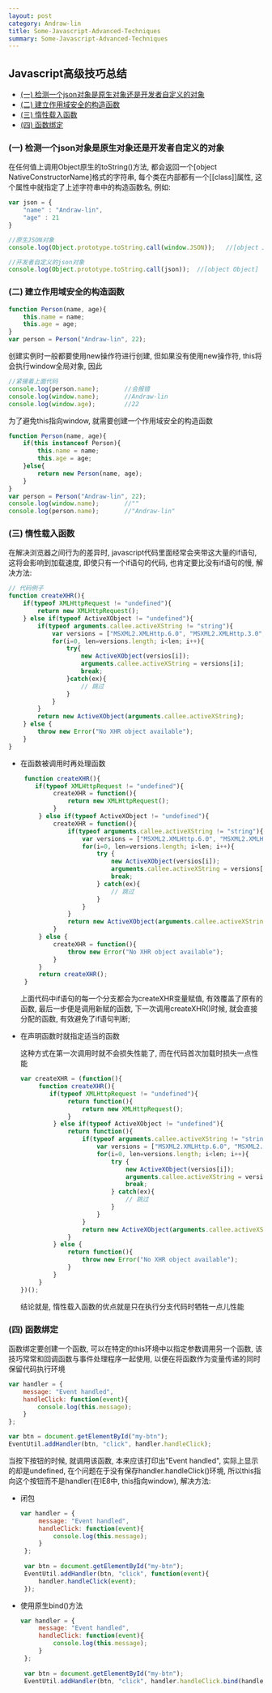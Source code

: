 ```yaml
---
layout: post
category: Andraw-lin
title: Some-Javascript-Advanced-Techniques
summary: Some-Javascript-Advanced-Techniques
---
```


## Javascript高级技巧总结

- [(一) 检测一个json对象是原生对象还是开发者自定义的对象](#一-检测一个json对象是原生对象还是开发者自定义的对象)
- [(二) 建立作用域安全的构造函数](#二-建立作用域安全的构造函数)
- [(三) 惰性载入函数](三-惰性载入函数)
- [(四) 函数绑定](四-函数绑定)

### (一) 检测一个json对象是原生对象还是开发者自定义的对象

在任何值上调用Object原生的toString()方法, 都会返回一个[object NativeConstructorName]格式的字符串, 每个类在内部都有一个[[class]]属性, 这个属性中就指定了上述字符串中的构造函数名, 例如:

```javascript
var json = {
    "name" : "Andraw-lin",
    "age" : 21
}

//原生JSON对象
console.log(Object.prototype.toString.call(window.JSON));   //[object JSON]

//开发者自定义的json对象
console.log(Object.prototype.toString.call(json));  //[object Object]
```

### (二) 建立作用域安全的构造函数

```javascript
function Person(name, age){
    this.name = name;
    this.age = age;
}
var person = Person("Andraw-lin", 22);
```

创建实例时一般都要使用new操作符进行创建, 但如果没有使用new操作符, this将会执行window全局对象, 因此

```javascript
//紧接着上面代码
console.log(person.name);       //会报错
console.log(window.name);       //Andraw-lin
console.log(window.age);        //22
```

为了避免this指向window, 就需要创建一个作用域安全的构造函数

```javascript
function Person(name, age){
    if(this instanceof Person){
        this.name = name;
        this.age = age;
    }else{
        return new Person(name, age);
    }
}
var person = Person("Andraw-lin", 22);
console.log(window.name);       //""
console.log(person.name);       //"Andraw-lin"
```

### (三) 惰性载入函数

在解决浏览器之间行为的差异时, javascript代码里面经常会夹带这大量的if语句, 这将会影响到加载速度, 即使只有一个if语句的代码, 也肯定要比没有if语句的慢, 解决方法:

```javascript
// 代码例子
function createXHR(){
    if(typeof XMLHttpRequest != "undefined"){
        return new XMLHttpRequest();
    } else if(typeof ActiveXObject != "undefined"){
        if(typeof arguments.callee.activeXString != "string"){
            var versions = ["MSXML2.XMLHttp.6.0", "MSXML2.XMLHttp.3.0", "MSXML2.XMLHttp"], i, len;
            for(i=0, len=versions.length; i<len; i++){
                try{
                    new ActiveXObject(versios[i]);
                    arguments.callee.activeXString = versions[i];
                    break;
                }catch(ex){
                    // 跳过
                }
            }
        }
        return new ActiveXObject(arguments.callee.activeXString);
    } else {
        throw new Error("No XHR object available");
    }
}
```

 - 在函数被调用时再处理函数
 
   ```javascript
    function createXHR(){
       if(typeof XMLHttpRequest != "undefined"){
            createXHR = function(){
                return new XMLHttpRequest();
            }
        } else if(typeof ActiveXObject != "undefined"){
            createXHR = function(){
                if(typeof arguments.callee.activeXString != "string"){
                    var versions = ["MSXML2.XMLHttp.6.0", "MSXML2.XMLHttp.3.0", "MSXML2.XMLHttp"], i, len;
                    for(i=0, len=versions.length; i<len; i++){
                        try {
                            new ActiveXObject(versios[i]);
                            arguments.callee.activeXString = versions[i];
                            break;
                        } catch(ex){
                            // 跳过
                        }
                    }
                }
                return new ActiveXObject(arguments.callee.activeXString);
            }
        } else {
            createXHR = function(){
                throw new Error("No XHR object available");
            }
        }
        return createXHR();
    }
   ```
   
   上面代码中if语句的每一个分支都会为createXHR变量赋值, 有效覆盖了原有的函数, 最后一步便是调用新赋的函数, 下一次调用createXHR()时候, 就会直接分配的函数, 有效避免了if语句判断;
   
   
 - 在声明函数时就指定适当的函数
 
   这种方式在第一次调用时就不会损失性能了, 而在代码首次加载时损失一点性能

   ```javascript
   var createXHR = (function(){
        function createXHR(){
           if(typeof XMLHttpRequest != "undefined"){
                return function(){
                    return new XMLHttpRequest();
                }
            } else if(typeof ActiveXObject != "undefined"){
                return function(){
                    if(typeof arguments.callee.activeXString != "string"){
                        var versions = ["MSXML2.XMLHttp.6.0", "MSXML2.XMLHttp.3.0", "MSXML2.XMLHttp"], i, len;
                        for(i=0, len=versions.length; i<len; i++){
                            try {
                                new ActiveXObject(versios[i]);
                                arguments.callee.activeXString = versions[i];
                                break;
                            } catch(ex){
                                // 跳过
                            }
                        }
                    }
                    return new ActiveXObject(arguments.callee.activeXString);
                }
            } else {
                return function(){
                    throw new Error("No XHR object available");
                }
            }
        }
   })();
   ```
   
   结论就是, 惰性载入函数的优点就是只在执行分支代码时牺牲一点儿性能
   
   
### (四) 函数绑定

函数绑定要创建一个函数, 可以在特定的this环境中以指定参数调用另一个函数, 该技巧常常和回调函数与事件处理程序一起使用, 以便在将函数作为变量传递的同时保留代码执行环境

```javascript
var handler = {
    message: "Event handled",
    handleClick: function(event){
        console.log(this.message);
    }
};

var btn = document.getElementById("my-btn");
EventUtil.addHandler(btn, "click", handler.handleClick);
```
当按下按钮的时候, 就调用该函数, 本来应该打印出"Event handled", 实际上显示的却是undefined, 在个问题在于没有保存handler.handleClick()环境, 所以this指向这个按钮而不是handler(在IE8中, this指向window), 解决方法:

 - 闭包
 
   ```javascript
   var handler = {
        message: "Event handled",
        handleClick: function(event){
            console.log(this.message);
        }
    };
    
    var btn = document.getElementById("my-btn");
    EventUtil.addHandler(btn, "click", function(event){
        handler.handleClick(event);
    });
   ```
   
   
 - 使用原生bind()方法
 
   ```javascript
   var handler = {
        message: "Event handled",
        handleClick: function(event){
            console.log(this.message);
        }
    };
    
    var btn = document.getElementById("my-btn");
    EventUtil.addHandler(btn, "click", handler.handleClick.bind(handler));        //使用bind()方法只需要指向规定的对象即可
   ```